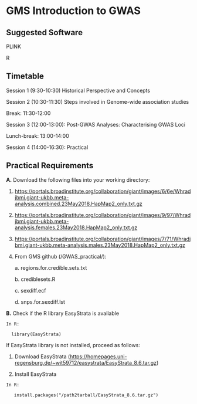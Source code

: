 GMS Introduction to GWAS
======================================


Suggested Software
----------------------

PLINK

R



Timetable
---------

Session 1 (9:30-10:30) Historical Perspective and Concepts

Session 2 (10:30-11:30) Steps involved in Genome-wide association studies

Break: 11:30-12:00

Session 3 (12:00-13:00): Post-GWAS Analyses: Characterising GWAS Loci

Lunch-break: 13:00-14:00

Session 4 (14:00-16:30): Practical

**Practical Requirements**
-------------------------

**A.**	Download the following files into your working directory:
1.	https://portals.broadinstitute.org/collaboration/giant/images/6/6e/Whradjbmi.giant-ukbb.meta-analysis.combined.23May2018.HapMap2_only.txt.gz
2.	https://portals.broadinstitute.org/collaboration/giant/images/9/97/Whradjbmi.giant-ukbb.meta-analysis.females.23May2018.HapMap2_only.txt.gz
3.	https://portals.broadinstitute.org/collaboration/giant/images/7/71/Whradjbmi.giant-ukbb.meta-analysis.males.23May2018.HapMap2_only.txt.gz

4.	From GMS github (/GWAS_practical/):

    a.	regions.for.credible.sets.txt

    b.	crediblesets.R

    c.	sexdiff.ecf

    d.	snps.for.sexdiff.lst



**B.**	Check if the R library EasyStrata is available 

    In R:

      library(EasyStrata)

   If EasyStrata library is not installed, proceed as follows:
   
   1.	Download EasyStrata (https://homepages.uni-regensburg.de/~wit59712/easystrata/EasyStrata_8.6.tar.gz)
    
   2.	Install EasyStrata 

    In R: 

       install.packages("/path2tarball/EasyStrata_8.6.tar.gz")

